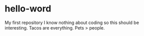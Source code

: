 # hello-word
My first repository
I know nothing about coding so this should be interesting. Tacos are everything. Pets > people.
